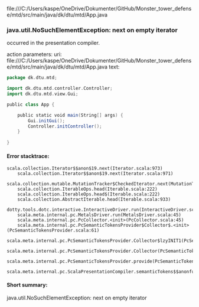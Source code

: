 file:///C:/Users/kaspe/OneDrive/Dokumenter/GitHub/Monster_tower_defense/mtd/src/main/java/dk/dtu/mtd/App.java
### java.util.NoSuchElementException: next on empty iterator

occurred in the presentation compiler.

action parameters:
uri: file:///C:/Users/kaspe/OneDrive/Dokumenter/GitHub/Monster_tower_defense/mtd/src/main/java/dk/dtu/mtd/App.java
text:
```scala
package dk.dtu.mtd;

import dk.dtu.mtd.controller.Controller;
import dk.dtu.mtd.view.Gui;

public class App {

    public static void main(String[] args) {
        Gui.initGui();
        Controller.initController();
    }
   
}

```



#### Error stacktrace:

```
scala.collection.Iterator$$anon$19.next(Iterator.scala:973)
	scala.collection.Iterator$$anon$19.next(Iterator.scala:971)
	scala.collection.mutable.MutationTracker$CheckedIterator.next(MutationTracker.scala:76)
	scala.collection.IterableOps.head(Iterable.scala:222)
	scala.collection.IterableOps.head$(Iterable.scala:222)
	scala.collection.AbstractIterable.head(Iterable.scala:933)
	dotty.tools.dotc.interactive.InteractiveDriver.run(InteractiveDriver.scala:168)
	scala.meta.internal.pc.MetalsDriver.run(MetalsDriver.scala:45)
	scala.meta.internal.pc.PcCollector.<init>(PcCollector.scala:45)
	scala.meta.internal.pc.PcSemanticTokensProvider$Collector$.<init>(PcSemanticTokensProvider.scala:61)
	scala.meta.internal.pc.PcSemanticTokensProvider.Collector$lzyINIT1(PcSemanticTokensProvider.scala:61)
	scala.meta.internal.pc.PcSemanticTokensProvider.Collector(PcSemanticTokensProvider.scala:61)
	scala.meta.internal.pc.PcSemanticTokensProvider.provide(PcSemanticTokensProvider.scala:90)
	scala.meta.internal.pc.ScalaPresentationCompiler.semanticTokens$$anonfun$1(ScalaPresentationCompiler.scala:99)
```
#### Short summary: 

java.util.NoSuchElementException: next on empty iterator